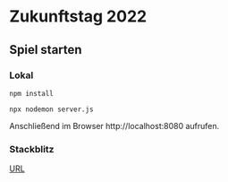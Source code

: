 # Zukunftstag 2022

## Spiel starten

### Lokal

```
npm install

npx nodemon server.js
```

Anschließend im Browser http://localhost:8080 aufrufen.

### Stackblitz 
[URL](https://stackblitz.com/github/University-of-Potsdam-MM/zukunftstag2022-game/)
